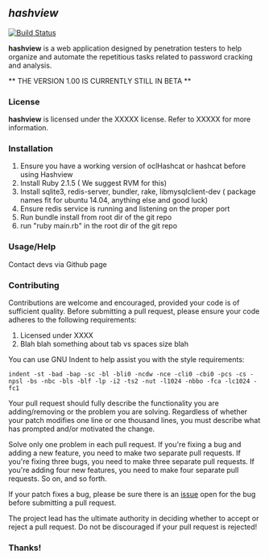 ## *hashview* ##
[![Build Status](https://travis-ci.com/hashview/hashview.svg?token=Pu6CSkAzTNcHqXCP8iKM&branch=dev)](https://travis-ci.com/hashview/hashview)

**hashview** is a web application designed by penetration testers to help organize and automate the repetitious tasks related to password cracking and analysis.

** THE VERSION 1.00 IS CURRENTLY STILL IN BETA **

### License ###

**hashview** is licensed under the XXXXX license. Refer to XXXXX for more information.

### Installation ###

1) Ensure you have a working version of oclHashcat or hashcat before using Hashview
2) Install Ruby 2.1.5 ( We suggest RVM for this)
3) Install sqlite3, redis-server, bundler, rake, libmysqlclient-dev ( package names fit for ubuntu 14.04, anything else and good luck)
4) Ensure redis service is running and listening on the proper port
5) Run bundle install from root dir of the git repo
6) run "ruby main.rb" in the root dir of the git repo

### Usage/Help ###

Contact devs via Github page

### Contributing ###

Contributions are welcome and encouraged, provided your code is of sufficient quality. Before submitting a pull request, please ensure your code adheres to the following requirements:

1. Licensed under XXXX
2. Blah blah something about tab vs spaces size blah

You can use GNU Indent to help assist you with the style requirements:

```
indent -st -bad -bap -sc -bl -bli0 -ncdw -nce -cli0 -cbi0 -pcs -cs -npsl -bs -nbc -bls -blf -lp -i2 -ts2 -nut -l1024 -nbbo -fca -lc1024 -fc1
```

Your pull request should fully describe the functionality you are adding/removing or the problem you are solving. Regardless of whether your patch modifies one line or one thousand lines, you must describe what has prompted and/or motivated the change.

Solve only one problem in each pull request. If you're fixing a bug and adding a new feature, you need to make two separate pull requests. If you're fixing three bugs, you need to make three separate pull requests. If you're adding four new features, you need to make four separate pull requests. So on, and so forth.

If your patch fixes a bug, please be sure there is an [issue](https://github.com/hashview/hashview) open for the bug before submitting a pull request.

The project lead has the ultimate authority in deciding whether to accept or reject a pull request. Do not be discouraged if your pull request is rejected!

### Thanks!
